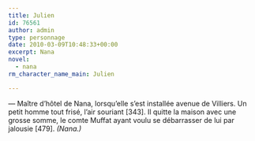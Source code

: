 ```yaml
---
title: Julien
id: 76561
author: admin
type: personnage
date: 2010-03-09T10:48:33+00:00
excerpt: Nana
novel:
  - nana
rm_character_name_main: Julien

---
```

— Maître d&rsquo;hôtel de Nana, lorsqu&rsquo;elle s&rsquo;est installée avenue de Villiers. Un petit homme tout frisé, l&rsquo;air souriant [343]. Il quitte la maison avec une grosse somme, le comte Muffat ayant voulu se débarrasser de lui par jalousie [479]. _(Nana.)_